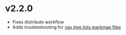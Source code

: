 # v2.2.0

* Fixes distribute workflow
* Adds troubleshooting for [nav tree lists markmap files](https://github.com/neatc0der/mkdocs-markmap/issues/33)
